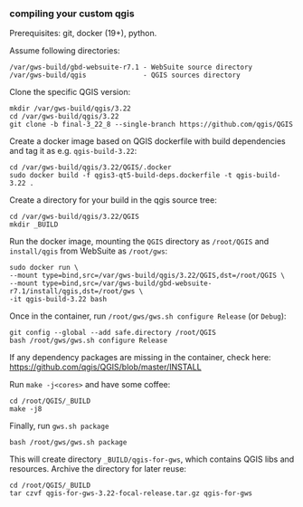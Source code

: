 ### compiling your custom qgis

Prerequisites: git, docker (19+), python.

Assume following directories:

```
/var/gws-build/gbd-websuite-r7.1 - WebSuite source directory
/var/gws-build/qgis              - QGIS sources directory
```

Clone the specific QGIS version:

```
mkdir /var/gws-build/qgis/3.22
cd /var/gws-build/qgis/3.22
git clone -b final-3_22_8 --single-branch https://github.com/qgis/QGIS
```

Create a docker image based on QGIS dockerfile with build dependencies and tag it as e.g. `qgis-build-3.22`:

```
cd /var/gws-build/qgis/3.22/QGIS/.docker
sudo docker build -f qgis3-qt5-build-deps.dockerfile -t qgis-build-3.22 .
```

Create a directory for your build in the qgis source tree:

```
cd /var/gws-build/qgis/3.22/QGIS
mkdir _BUILD
```

Run the docker image, mounting the `QGIS` directory as `/root/QGIS` and `install/qgis` from WebSuite as `/root/gws`:

```
sudo docker run \
--mount type=bind,src=/var/gws-build/qgis/3.22/QGIS,dst=/root/QGIS \
--mount type=bind,src=/var/gws-build/gbd-websuite-r7.1/install/qgis,dst=/root/gws \
-it qgis-build-3.22 bash
```

Once in the container, run `/root/gws/gws.sh configure Release` (or `Debug`):

```
git config --global --add safe.directory /root/QGIS
bash /root/gws/gws.sh configure Release
```

If any dependency packages are missing in the container, check here:
https://github.com/qgis/QGIS/blob/master/INSTALL

Run `make -j<cores>` and have some coffee:

```
cd /root/QGIS/_BUILD
make -j8
```

Finally, run `gws.sh package`

```
bash /root/gws/gws.sh package
```

This will create directory `_BUILD/qgis-for-gws`, which contains QGIS libs and resources.
Archive the directory for later reuse:

```
cd /root/QGIS/_BUILD
tar czvf qgis-for-gws-3.22-focal-release.tar.gz qgis-for-gws
```
